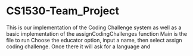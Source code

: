 # CS1530-Team_Project

This is our implementation of the Coding Challenge system as well as a basic implementation of the assignCodingChallenges function
Main is the file to run
Choose the educator option, input a name, then select assign coding challenge. Once there it will ask for a language and 